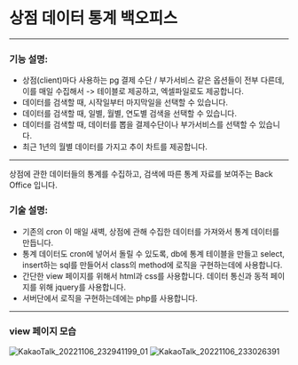 # 상점 데이터 통계 백오피스
---------------------------------
### 기능 설명:
- 상점(client)마다 사용하는 pg 결제 수단 / 부가서비스 같은 옵션들이 전부 다른데, 이를 매일 수집해서 -> 테이블로 제공하고, 엑셀파일로도 제공합니다.
- 데이터를 검색할 때, 시작일부터 마지막일을 선택할 수 있습니다.
- 데이터를 검색할 때, 일별, 월별, 연도별 검색을 선택할 수 있습니다.
- 데이터를 검색할 때, 데이터를 뽑을 결제수단이나 부가서비스를 선택할 수 있습니다.
- 최근 1년의 월별 데이터를 가지고 추이 차트를 제공합니다.
---------------------------------
상점에 관한 데이터들의 통계를 수집하고, 검색에 따른 통계 자료를 보여주는 Back Office 입니다.
### 기술 설명:
- 기존의 cron 이 매일 새벽, 상점에 관해 수집한 데이터를 가져와서 통계 데이터를 만듭니다.
- 통계 데이터도 cron에 넣어서 돌릴 수 있도록, db에 통계 테이블을 만들고 select, insert하는 sql를 만들어서 class의 method에 로직을 구현하는데에 사용합니다.
- 간단한 view 페이지를 위해서 html과 css를 사용합니다. 데이터 통신과 동적 페이지를 위해 jquery를 사용합니다. 
- 서버단에서 로직을 구현하는데에는 php를 사용합니다.
---------------------------------
### view 페이지 모습
![KakaoTalk_20221106_232941199_01](https://user-images.githubusercontent.com/81701212/200177530-464c10a3-52ae-4c8c-ade6-da11408e3b62.jpg)
![KakaoTalk_20221106_233026391](https://user-images.githubusercontent.com/81701212/200177532-bc178741-6d01-40a4-be1c-1cacac7e6711.jpg)
